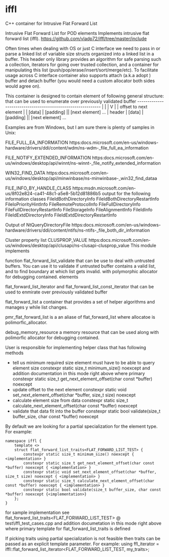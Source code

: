 # iffl
C++ container for Intrusive Flat Forward List

Intrusive Flat Forward List for POD elements
Implements intrusive flat forward list (iffl).
https://github.com/vladp72/iffl/tree/master/include

Often times when dealing with OS or just C interface we need to pass in or parse a linked list of variable size structs organized into a linked list in a buffer. This header only library provides an algorithm for safe parsing such a collection, iterators for going over trusted collection, and a container for manipulating this list (push/pop/erase/insert/sort/merge/etc). To facilitate usage across C interface container also supports attach (a.k.a adopt ) buffer and detach buffer (you would need a custom allocator both sides would agree on).

This container is designed to contain element of following general structure:
that can be used to enumerate over previously validated buffer
                      ------------------------------------------------------------
                      |                                                          |
                      |                                                          V
 | <fields> | offset to next element | <offsets of data> | [data] | [padding] || [next element] ...
 |                        header                         | [data] | [padding] || [next element] ...

Examples are from Windows, but I am sure there is plenty of samples in Unix:

FILE_FULL_EA_INFORMATION
https:docs.microsoft.com/en-us/windows-hardware/drivers/ddi/content/wdm/ns-wdm-_file_full_ea_information

FILE_NOTIFY_EXTENDED_INFORMATION
https:docs.microsoft.com/en-us/windows/desktop/api/winnt/ns-winnt-_file_notify_extended_information

WIN32_FIND_DATA
https:docs.microsoft.com/en-us/windows/desktop/api/minwinbase/ns-minwinbase-_win32_find_dataa

FILE_INFO_BY_HANDLE_CLASS
https:msdn.microsoft.com/en-us/8f02e824-ca41-48c1-a5e8-5b12d81886b5
output for the following information classes
FileIdBothDirectoryInfo
FileIdBothDirectoryRestartInfo
FileIoPriorityHintInfo
FileRemoteProtocolInfo
FileFullDirectoryInfo
FileFullDirectoryRestartInfo
FileStorageInfo
FileAlignmentInfo
FileIdInfo
FileIdExtdDirectoryInfo
FileIdExtdDirectoryRestartInfo

Output of NtQueryDirectoryFile
https:docs.microsoft.com/en-us/windows-hardware/drivers/ddi/content/ntifs/ns-ntifs-_file_both_dir_information

Cluster property list CLUSPROP_VALUE
https:docs.microsoft.com/en-us/windows/desktop/api/clusapi/ns-clusapi-clusprop_value
This module implements

function flat_forward_list_validate that
can be use to deal with untrusted buffers.
You can use it to validate if untrusted buffer
contains a valid list, and to find boundary at
which list gets invalid.
with polymorphic allocator for debugging contained.
elements

flat_forward_list_iterator and flat_forward_list_const_iterator
that can be used to enmirate over previously validated buffer

flat_forward_list a container that provides a set of helper
algorithms and manages y while list changes.

pmr_flat_forward_list is a an aliase of flat_forward_list
where allocatoe is polimorfic_allocator.

debug_memory_resource a memory resource that can be used along
with polimorfic allocator for debugging contained.

User is responsible for implementing helper class that has following methods
- tell us minimum required size element must have to be able to query element size
constexpr static size_t minimum_size() noexcept
and addition documentation in this mode right above where primary
constexpr static size_t get_next_element_offset(char const *buffer) noexcept
- update offset to the next element
constexpr static void set_next_element_offset(char *buffer, size_t size) noexcept
- calculate element size from data
constexpr static size_t calculate_next_element_offset(char const *buffer) noexcept
- validate that data fit into the buffer
constexpr static bool validate(size_t buffer_size, char const *buffer) noexcept

By default we are looking for a partial specialization for the element type.
For example:

    namespace iffl {
        template <>
        struct flat_forward_list_traits<FLAT_FORWARD_LIST_TEST> {
            constexpr static size_t minimum_size() noexcept { <implementation> }
            constexpr static size_t get_next_element_offset(char const *buffer) noexcept { <implementation> }
            constexpr static void set_next_element_offset(char *buffer, size_t size) noexcept { <implementation> }
            constexpr static size_t calculate_next_element_offset(char const *buffer) noexcept { <implementation> }
            constexpr static bool validate(size_t buffer_size, char const *buffer) noexcept {<implementation>}
        };
    }


for sample implementation see flat_forward_list_traits<FLAT_FORWARD_LIST_TEST> @ test\iffl_test_cases.cpp
and addition documetation in this mode right above where primary
template for flat_forward_list_traits is defined

If picking traits using partial specialization is not feasible then traits can be passed as
an explicit template parameter. For example:
   using ffl_iterator = iffl::flat_forward_list_iterator<FLAT_FORWARD_LIST_TEST, my_traits>;
